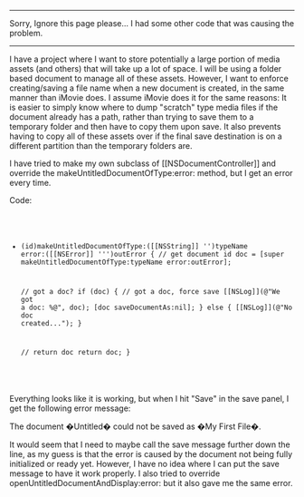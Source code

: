 ----
Sorry, Ignore this page please...  I had some other code that was causing the problem.

----
I have a project where I want to store potentially a large portion of media assets (and others) that will take up a lot of space.  I will be using a folder based document to manage all of these assets.  However, I want to enforce creating/saving a file name when a new document is created, in the same manner than iMovie does.  I assume iMovie does it for the same reasons:  It is easier to simply know where to dump "scratch" type media files if the document already has a path, rather than trying to save them to a temporary folder and then have to copy them upon save.  It also prevents having to copy all of these assets over if the final save destination is on a different partition than the temporary folders are.

I have tried to make my own subclass of [[NSDocumentController]] and override the makeUntitledDocumentOfType:error: method, but I get an error every time.

Code:
<code>
- (id)makeUntitledDocumentOfType:([[NSString]] '')typeName error:([[NSError]] ''')outError
{
    // get document
    id doc = [super makeUntitledDocumentOfType:typeName error:outError];
    
    // got a doc?
    if (doc) {
        // got a doc, force save
        [[NSLog]](@"We got a doc: %@", doc);
        [doc saveDocumentAs:nil];
    } else {
        [[NSLog]](@"No doc created...");
    }
    
    // return doc
    return doc;
}
</code>

Everything looks like it is working, but when I hit "Save" in the save panel, I get the following error message:

The document �Untitled� could not be saved as �My First File�.

It would seem that I need to maybe call the save message further down the line, as my guess is that the error is caused by the document not being fully initialized or ready yet.  However, I have no idea where I can put the save message to have it work properly.  I also tried to override openUntitledDocumentAndDisplay:error: but it also gave me the same error.